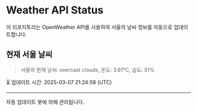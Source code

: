 
# Weather API Status

이 리포지토리는 OpenWeather API를 사용하여 서울의 날씨 정보를 자동으로 업데이트합니다.

## 현재 서울 날씨
> 서울의 현재 날씨: overcast clouds, 온도: 3.61°C, 습도: 51%

⏳ 업데이트 시간: 2025-03-07 21:24:58 (UTC)

---
자동 업데이트 봇에 의해 관리됩니다.
